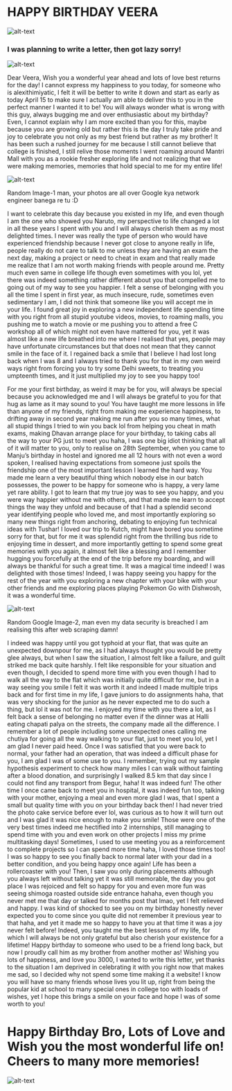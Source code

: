 # HAPPY BIRTHDAY VEERA

![alt-text](https://i.redd.it/7yqwmqhrm7r11.gif)

### I was planning to write a letter, then got lazy sorry!
![alt-text](https://media.tenor.com/images/8555b89c8e9877f2ed30622975907f5b/tenor.gif)

Dear Veera,
Wish you a wonderful year ahead and lots of love best returns for the day! I cannot express my happiness to you today, for someone who is alexithimiyatic, I felt it will be better to write it down and start as early as today April 15 to make sure I actually am able to deliver this to you in the perfect manner I wanted it to be! You will always wonder what is wrong with this guy, always bugging me and over enthusiastic about my birthday? Even, I cannot explain why I am more excited than you for this, maybe because you are growing old but rather this is the day I truly take pride and joy to celebrate you not only as my best friend but rather as my brother! It has been such a rushed journey for me because I still cannot believe that college is finished, I still relive those moments I went roaming around Mantri Mall with you as a rookie fresher exploring life and not realizing that we were making memories, memories that hold special to me for my entire life! 

![alt-text](https://d1kkg0o175tdyf.cloudfront.net/large/s_b06120bd16a9-2018-06-06-19-02-47-000102.jpg)

Random Image-1 man, your photos are all over Google kya network engineer banega re tu :D


I want to celebrate this day because you existed in my life, and even though I am the one who showed you Naruto, my perspective to life changed a lot in all these years I spent with you and I will always cherish them as my most delighted times. I never was really the type of person who would have experienced friendship because I never got close to anyone really in life, people really do not care to talk to me unless they are having an exam the next day, making a project or need to cheat in exam and that really made me realize that I am not worth making friends with people around me. Pretty much even same in college life though even sometimes with you lol, yet there was indeed something rather different about you that compelled me to going out of my way to see you happier. I felt a sense of belonging with you all the time I spent in first year, as much insecure, rude, sometimes even sedimentary I am, I did not think that someone like you will accept me in your life. I found great joy in exploring a new independent life spending time with you right from all stupid youtube videos, movies, to roaming malls, you pushing me to watch a movie or me pushing you to attend a free C workshop all of which might not even have mattered for you, yet it was almost like a new life breathed into me where I realised that yes, people may have unfortunate circumstances but that does not mean that they cannot smile in the face of it. I regained back a smile that I believe I had lost long back when I was 8 and I always tried to thank you for that in my own weird ways right from forcing you to try some Delhi sweets, to treating you umpteenth times, and it just multiplied my joy to see you happy too! 


For me your first birthday, as weird it may be for you, will always be special because you acknowledged me and I will always be grateful to you for that hug as lame as it may sound to you! You have taught me more lessons in life than anyone of my friends, right from making me experience happiness, to drifting away in second year making me run after you so many times, what all stupid things I tried to win you back lol from helping you cheat in math exams, making Dhavan arrange place for your birthday,  to taking cabs all the way to your PG just to meet you haha, I was one big idiot thinking that all of it will matter to you, only to realise on 28th September, when you came to Manju’s birthday in hostel and ignored me all 12 hours with not even a word spoken, I realised having expectations from someone just spoils the friendship one of the most important lesson I learned the hard way. You made me learn a very beautiful thing which nobody else in our batch possesses, the power to be happy for someone who is happy, a very lame yet rare ability. I got to learn that my true joy was to see you happy, and you were way happier without me with others, and that made me learn to accept things the way they unfold and because of that I had a splendid second year identifying people who loved me, and most importantly exploring so many new things right from anchoring, debating to enjoying fun technical ideas with Tushar! I loved our trip to Kutch, might have bored you sometime sorry for that, but for me it was splendid right from the thrilling bus ride to enjoying time in dessert, and more importantly getting to spend some great memories with you again, it almost felt like a blessing and I remember hugging you forcefully at the end of the trip before my boarding, and will always be thankful for such a great time. It was a magical time indeed! I was delighted with those times! Indeed, I was happy seeing you happy for the rest of the year with you exploring a new chapter with your bike with your other friends and me exploring places playing Pokemon Go with Dishwosh, it was a wonderful time. 

![alt-text](https://d1kkg0o175tdyf.cloudfront.net/large/s_b06120bd16a9-2018-11-29-18-09-32-000255.jpg)

Random Google Image-2, man even my data security is breached I am realising this after web scraping damn!

I indeed was happy until you got typhoid at your flat, that was quite an unexpected downpour for me, as I had always thought you would be pretty glee always, but when I saw the situation, I almost felt like a failure, and guilt striked me back quite harshly. I felt like responsible for your situation and even though, I decided to spend more time with you even though I had to walk all the way to the flat which was initially quite difficult for me, but in a way seeing you smile I felt it was worth it and indeed I made multiple trips back and for first time in my life, I gave juniors to do assignments haha, that was very shocking for the junior as he never expected me to do such a thing, but lol it was not for me. I enjoyed my time with you there a lot, as I felt back a sense of belonging no matter even if the dinner was at Halli eating chapati palya on the streets, the company made all the difference. I remember a lot of people including some unexpected ones calling me chutiya for going all the  way walking to your flat, just to meet you lol, yet I am glad I never paid heed. Once I was satisfied that you were back to normal, your father had an operation, that was indeed a difficult phase for you, I am glad I was of some use to you. I remember, trying out my sample hypothesis experiment to check how many miles I can walk without fainting after a blood donation, and surprisingly I walked 8.5 km that day since I could not find any transport from Begur, haha! It was indeed fun! The other time I once came back to meet you in hospital, it was indeed fun too, talking with your mother, enjoying a meal and even more glad I was, that I spent a small but quality time with you on your birthday back then! I had never tried the photo cake service before ever lol, was curious as to how it will turn out and I was glad it was nice enough to make you smile! Those were one of the very best times indeed me hectified into 2 internships, still managing to spend time with you and even work on other projects I miss my prime multitasking days! Sometimes, I used to use meeting you as a reinforcement to complete projects so I can spend more time haha, I loved those times too! I was so happy to see you finally back to normal later with your dad in a better condition, and you being happy once again! Life has been a rollercoaster with you! Then, I saw you only during placements although you always left without talking yet it was still memorable, the day you got place I was rejoiced and felt so happy for you and even more fun was seeing shimoga roasted outside side entrance hahaha, even though you never met me that day or talked for months post that lmao, yet I felt relieved and happy. I was kind of shocked to see you on my birthday honestly never expected you to come since you quite did not remember it previous year to that haha, and yet it made me so happy to have you at that time it was a joy never felt before! Indeed, you taught me the best lessons of my life, for which I will always be not only grateful but also cherish your existence for a lifetime! Happy birthday to someone who used to be a friend long back, but now I proudly call him as my brother from another mother as! Wishing you lots of happiness, and love you 3000, I wanted to write this letter, yet thanks to the situation I am deprived in celebrating it with you right now that makes me sad, so I decided why not spend some time making it a website! I know you will have so many friends whose lives you lit up, right from being the popular kid at school to many special ones in college too with loads of wishes, yet I hope this brings a smile on your face and hope I was of some worth to you! 

# Happy Birthday Bro, Lots of Love and Wish you the most wonderful life on! Cheers to many more memories!

![alt-text](https://i.pinimg.com/originals/0b/c3/20/0bc32060e0932c5d17ec9e99dbbd83b4.gif)
